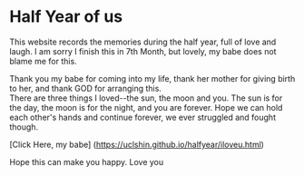 # Half Year of us 
This website records the memories during the half year, full of love and laugh. 
I am sorry I finish this in 7th Month, but lovely, my babe does not blame me for this.

Thank you my babe for coming into my life, thank her mother for giving birth to her, and thank GOD for arranging this.  
There are three things I loved--the sun, the moon and you. The sun is for the day, the moon is for the night, and you are forever.
Hope we can hold each other's hands and continue forever, we ever struggled and fought though.


[Click Here, my babe] (https://uclshin.github.io/halfyear/iloveu.html) 

Hope this can make you happy. 
Love you 


